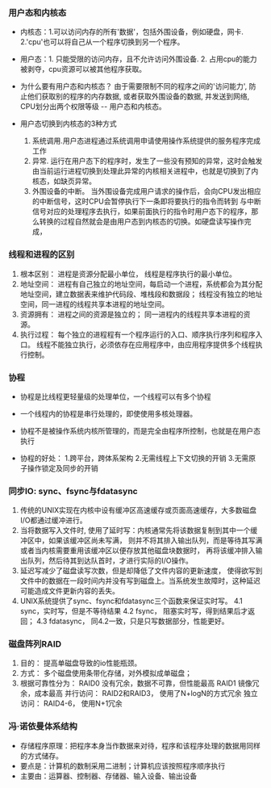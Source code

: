 ### 用户态和内核态
- 内核态：1.可以访问内存的所有'数据'，包括外围设备，例如硬盘，网卡. 
         2.'cpu'也可以将自己从一个程序切换到另一个程序。
- 用户态：1. 只能受限的访问内存，且不允许访问外围设备. 
        2. 占用cpu的能力被剥夺，cpu资源可以被其他程序获取。
 
- 为什么要有用户态和内核态？
    由于需要限制不同的程序之间的'访问能力', 防止他们获取别的程序的内存数据, 或者获取外围设备的数据, 并发送到网络,
     CPU划分出两个权限等级 -- 用户态和内核态。
     
- 用户态切换到内核态的3种方式
   1. 系统调用.用户态进程通过系统调用申请使用操作系统提供的服务程序完成工作
   2. 异常. 运行在用户态下的程序时，发生了一些没有预知的异常，这时会触发由当前运行进程切换到处理此异常的内核相关进程中，也就是切换到了内核态，如缺页异常。
   3. 外围设备的中断。
       当外围设备完成用户请求的操作后，会向CPU发出相应的中断信号，这时CPU会暂停执行下一条即将要执行的指令而转到
       与中断信号对应的处理程序去执行，如果前面执行的指令时用户态下的程序，那么转换的过程自然就会是由用户态到内核态的切换。如硬盘读写操作完成，
       
### 线程和进程的区别
1. 根本区别：
     进程是资源分配最小单位，
     线程是程序执行的最小单位。
2. 地址空间：
    进程有自己独立的地址空间，每启动一个进程，系统都会为其分配地址空间，建立数据表来维护代码段、堆栈段和数据段；
    线程没有独立的地址空间，同一进程的线程共享本进程的地址空间。
3. 资源拥有：
     进程之间的资源是独立的；
     同一进程内的线程共享本进程的资源。
4. 执行过程：
     每个独立的进程程有一个程序运行的入口、顺序执行序列和程序入口。
     线程不能独立执行，必须依存在应用程序中，由应用程序提供多个线程执行控制。
### 协程
- 协程是比线程更轻量级的处理单位，一个线程可以有多个协程
- 一个线程内的协程是串行处理的，即使使用多核处理器。
- 协程不是被操作系统内核所管理的，而是完全由程序所控制，也就是在用户态执行

- 协程的好处：
1.跨平台，跨体系架构
2.无需线程上下文切换的开销
3.无需原子操作锁定及同步的开销


### 同步IO: sync、fsync与fdatasync
1. 传统的UNIX实现在内核中设有缓冲区高速缓存或页面高速缓存，大多数磁盘I/O都通过缓冲进行。
2. 当将数据写入文件时, 使用了延时写：内核通常先将该数据复制到其中一个缓冲区中，如果该缓冲区尚未写满，
   则并不将其排入输出队列，而是等待其写满或者当内核需要重用该缓冲区以便存放其他磁盘块数据时，
   再将该缓冲排入输出队列，然后待其到达队首时，才进行实际的I/O操作。
3. 延迟写减少了磁盘读写次数，但是却降低了文件内容的更新速度，
 使得欲写到文件中的数据在一段时间内并没有写到磁盘上。当系统发生故障时，这种延迟可能造成文件更新内容的丢失。
4. UNIX系统提供了sync、fsync和fdatasync三个函数来保证实时写。
    4.1 sync，实时写，但是不等待结果
    4.2 fsync， 阻塞实时写，得到结果后才返回；
    4.3 fdatasync， 同4.2一致，只是只写数据部分，性能更好。
    
### 磁盘阵列RAID
1. 目的： 提高单磁盘导致的io性能瓶颈。
2. 方式： 多个磁盘使用条带化存储，对外模拟成单磁盘；
3. 根据可靠性分为：
    RAID0 没有冗余，数据不可靠，但性能最高
    RAID1 镜像冗余，成本最高
    并行访问： RAID2和RAID3， 使用了N+logN的方式冗余
    独立访问： RAID4-6， 使用N+1冗余
               
### 冯·诺依曼体系结构
- 存储程序原理：把程序本身当作数据来对待，程序和该程序处理的数据用同样的方式储存。
- 要点是：计算机的数制采用二进制；计算机应该按照程序顺序执行
- 主要由：运算器、控制器、存储器、输入设备、输出设备